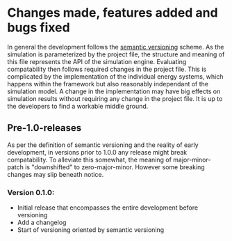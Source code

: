 # Changes made, features added and bugs fixed
In general the development follows the [semantic versioning](https://semver.org/) scheme.
As the simulation is parameterized by the project file, the structure and meaning of this
file represents the API of the simulation engine. Evaluating compatability then follows
required changes in the project file. This is complicated by the implementation of the
individual energy systems, which happens within the framework but also reasonably
independant of the simulation model. A change in the implementation may have big effects
on simulation results without requiring any change in the project file. It is up to the
developers to find a workable middle ground.

## Pre-1.0-releases
As per the definition of semantic versioning and the reality of early development, in
versions prior to 1.0.0 any release might break compatability. To alleviate this somewhat,
the meaning of major-minor-patch is "downshifted" to zero-major-minor. However some
breaking changes may slip beneath notice.

### Version 0.1.0:
* Initial release that encompasses the entire development before versioning
* Add a changelog
* Start of versioning oriented by semantic versioning